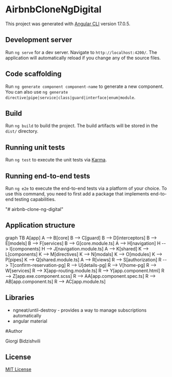 # AirbnbCloneNgDigital

This project was generated with [Angular CLI](https://github.com/angular/angular-cli) version 17.0.5.

## Development server

Run `ng serve` for a dev server. Navigate to `http://localhost:4200/`. The application will automatically reload if you change any of the source files.

## Code scaffolding

Run `ng generate component component-name` to generate a new component. You can also use `ng generate directive|pipe|service|class|guard|interface|enum|module`.

## Build

Run `ng build` to build the project. The build artifacts will be stored in the `dist/` directory.

## Running unit tests

Run `ng test` to execute the unit tests via [Karma](https://karma-runner.github.io).

## Running end-to-end tests

Run `ng e2e` to execute the end-to-end tests via a platform of your choice. To use this command, you need to first add a package that implements end-to-end testing capabilities.

"# airbnb-clone-ng-digital"

## Application structure

graph TB
A[app]
A --> B[core]
B --> C[guard]
B --> D[interceptors]
B --> E[models]
B --> F[services]
B --> G[core.module.ts]
A --> H[navigation]
H --> I[components]
H --> J[navigation.module.ts]
A --> K[shared]
K --> L[components]
K --> M[directives]
K --> N[modals]
K --> O[modules]
K --> P[pipes]
K --> Q[shared.module.ts]
A --> R[views]
R --> S[authorization]
R --> T[confirm-reservation-pg]
R --> U[details-pg]
R --> V[home-pg]
R --> W[services]
R --> X[app-routing.module.ts]
R --> Y[app.component.html]
R --> Z[app.exe.component.scss]
R --> AA[app.component.spec.ts]
R --> AB[app.component.ts]
R --> AC[app.module.ts]

## Libraries

-   ngneat/until-destroy - provides a way to manage subscriptions automatically
-   angular material

#Author

Giorgi Bidzishvili

## License

[MIT License](LICENSE)
